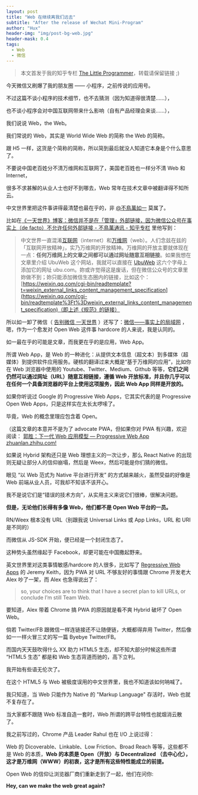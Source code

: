```yaml
---
layout: post
title: "Web 在继续离我们远去"
subtitle: "After the release of Wechat Mini-Program"
author: "Hux"
header-img: "img/post-bg-web.jpg"
header-mask: 0.4
tags:
  - Web
  - 微信
---
```


> 本文首发于我的知乎专栏 [The Little Programmer](https://zhuanlan.zhihu.com/p/22561084)，转载请保留链接 ;)

今天微信又刷爆了我的朋友圈 —— 小程序，之前传说的应用号。

不过这篇不谈小程序的技术细节，也不去猜测（因为知道得很清楚……），

也不谈小程序会对中国互联网带来什么影响（自有产品经理会来谈……），

我们说说 Web，the Web。

我们常说的 Web，其实是 World Wide Web 的简称 the Web 的简称。

跟 H5 一样，这货是个简称的简称，所以简到最后就没人知道它本身是个什么意思了。

不要说中国老百姓分不清万维网和互联网了，美国老百姓也一样分不清 Web 和 Internet，

很多不求甚解的从业人士也好不到哪去，Web 常年在技术文章中被翻译得不知所云。

中文世界里把这件事讲得最清楚也最在乎的，非 [@不鳥萬如一](//www.zhihu.com/people/6bec872206d9884cd9535841b6a1f510) 莫属了。

比如在[《一天世界》博客：微信并不是在「管理」外部链接，因为微信公众号在事实上（de facto）不允许任何外部链接 - 不鳥萬通讯 - 知乎专栏](https://zhuanlan.zhihu.com/p/20747514) 里他写到：

> 中文世界一直混淆[互联网](https://en.wikipedia.org/wiki/Internet)（internet）和[万维网](https://en.wikipedia.org/wiki/World_Wide_Web)（web）。人们念兹在兹的「互联网开放精神」，实乃万维网的开放精神。万维网的开放主要就体现在一点：**任何万维网上的文章之间都可以通过网址随意互相链接**。如果我想在文章里介绍 UbuWeb 这个网站，我就可以直接在 [UbuWeb](https://ubu.com/) 这六个字母上添加它的网址 ubu.com。妳或许觉得这是废话，但在微信公众号的文章里妳做不到；妳只能添加微信生态圈内的链接，比如这个：[https://weixin.qq.com/cgi-bin/readtemplate?t=weixin_external_links_content_management_specification](https://weixin.qq.com/cgi-bin/readtemplate%3Ft%3Dweixin_external_links_content_management_specification)（即上述《规范》的链接）

所以如一卸了微信（ [告别微信 一天世界](https://blog.yitianshijie.net/2016/02/21/byebye-wechat/) ）还写了：[微信——事实上的局域网](https://blog.yitianshijie.net/2015/11/16/wechat-de-facto-lan/) ，嗯，作为一个愈发对 Open Web 这件事 hardcore 的人来说，我是认同的。

如一最在乎的可能是文章，而我更在乎的是应用，Web App。

所谓 Web App，是 Web 的一种进化：从提供文本信息（超文本）到多媒体（超媒体）到提供软件应用服务。硬核的翻译过来大概是“基于万维网的应用”，比如你在 Web 浏览器中使用的 Youtube、Twitter、Medium、Github 等等，**它们之间仍然可以通过网址（URL）随意互相链接，遵循 Web 开放标准，并且你几乎可以在任何一个具备浏览器的平台上使用这项服务，因此 Web App 同样是开放的。**

如果你听说过 Google 的 Progressive Web Apps，它其实代表的是 Progressive Open Web Apps，只是这样实在太长太啰嗦了。

毕竟，Web 的概念里理应包含着 Open。

（这篇文章的本意并不是为了 advocate PWA，但如果你对 PWA 有兴趣，欢迎阅读： [郭胜：下一代 Web 应用模型 — Progressive Web App​zhuanlan.zhihu.com!](https://zhuanlan.zhihu.com/p/25167289)

如果说 Hybrid 架构还只是 Web 理想主义的一次让步，那么 React Native 的出现则无疑让部分人的信仰崩塌，然后是 Weex，然后可能是你们猜的微信。

眼见 “以 Web 范式为 Native 平台进行开发” 的方式越来越火，虽然受益的好像是 Web 前端从业人员，可我却不知该不该开心。

我不是说它们是“错误的技术方向”，从实用主义来说它们很棒，很解决问题。

**但是，无论他们长得有多像 Web，他们都不是 Open Web 平台的一员。**

RN/Weex 根本没有 URL（别跟我说 Universal Links 或 App Links，URL 和 URI 是不同的）

而微信从 JS-SDK 开始，便已经是一个封闭生态了。

这种势头虽然缘起于 Facebook，却更可能在中国撒起野来。

英文世界里对这类事情敏感/hardcore 的人很多，比如写了 [Regressive Web Apps](https://adactio.com/journal/10708) 的 Jeremy Keith，因为 PWA 对 URL 不够友好的事情跟 Chrome 开发老大 Alex 吵了一架，而 Alex 也急得说出了：

> so, your choices are to think that I have a secret plan to kill URLs, or conclude I’m still Team Web.

要知道，Alex 带着 Chrome 搞 PWA 的原因就是看不爽 Hybrid 破坏了 Open Web。

倘若 Twitter/FB 跟微信一样连链接还不让随便链，大概都得弃用 Twitter，然后像如一一样火冒三丈的写一篇 Byebye Twitter/FB。

而国内天天鼓吹得什么 XX 助力 HTML5 生态，却不知大部分时候这些所谓 “HTML5 生态” 都是和 Web 生态背道而驰的，高下立判。

我开始有些语无伦次了。

在这个 HTML5 与 Web 被极度误用的中文世界里，我也不知道该如何呐喊了。

我只知道，当 Web 只能作为 Native 的 "Markup Language" 存活时，Web 也就不复存在了。

当大家都不跟随 Web 标准自造一套时，Web 所谓的跨平台特性也就烟消云散了。

我之前写过的，Chrome 产品 Leader Rahul 也在 I/O 上说过得：

Web 的 Dicoverable、Linkable、Low Friction、Broad Reach 等等，这些都不是 Web 的本质，**Web 的本质是 Open（开放）与 Decentralized （去中心化），这才是万维网（WWW）的初衷，这才是所有这些特性能成立的前提。**

Open Web 的信仰让浏览器厂商们重新走到了一起，他们在问你:

**Hey, can we make the web great again?**
